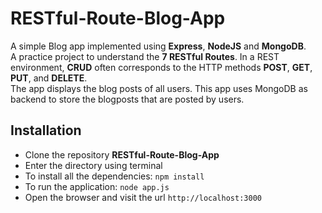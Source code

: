 # RESTful-Route-Blog-App

A simple Blog app implemented using **Express**, **NodeJS** and **MongoDB**. <br>
A practice project to understand the **7 RESTful Routes**. In a REST environment, **CRUD** often corresponds to the HTTP methods **POST**, **GET**, **PUT**, and **DELETE**.<br>
The app displays the blog posts of all users. This app uses MongoDB as backend to store the blogposts that are posted by users.

## Installation

- Clone the repository **RESTful-Route-Blog-App**
- Enter the directory using terminal
- To install all the dependencies: `npm install`
- To run the application: `node app.js`
- Open the browser and visit the url `http://localhost:3000`
